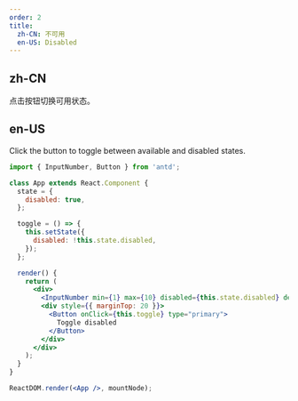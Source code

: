 ```yaml
---
order: 2
title:
  zh-CN: 不可用
  en-US: Disabled
---
```


## zh-CN

点击按钮切换可用状态。

## en-US

Click the button to toggle between available and disabled states.

```jsx
import { InputNumber, Button } from 'antd';

class App extends React.Component {
  state = {
    disabled: true,
  };

  toggle = () => {
    this.setState({
      disabled: !this.state.disabled,
    });
  };

  render() {
    return (
      <div>
        <InputNumber min={1} max={10} disabled={this.state.disabled} defaultValue={3} />
        <div style={{ marginTop: 20 }}>
          <Button onClick={this.toggle} type="primary">
            Toggle disabled
          </Button>
        </div>
      </div>
    );
  }
}

ReactDOM.render(<App />, mountNode);
```
